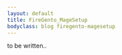 ```yaml
---
layout: default
title: FireGento_MageSetup
bodyclass: blog firegento-magesetup
---
```


to be written..
